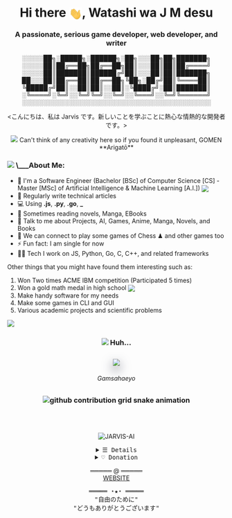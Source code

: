 <h1 align="center">Hi there <img src="https://raw.githubusercontent.com/JARVIS-AI/img-storageprojects/master/Profile-GIF/Hi.gif" width="30" style="vertical-align:middle">, Watashi wa J M desu</h3>
<h3 align="center">A passionate, serious game developer, web developer, and writer</h3>

<div align="center"> 

░░░░░██╗░█████╗░██████╗░██╗░░░██╗██╗███████╗
░░░░░██║██╔══██╗██╔══██╗██║░░░██║██║██╔════╝
░░░░░██║███████║██████╔╝██║░░░██║██║███████╗
██░░░██║██╔══██║██╔══██╗╚██╗░██╔╝██║╚════██║
╚█████╔╝██║░░██║██║░░██║░╚████╔╝░██║███████║
░╚════╝░╚═╝░░╚═╝╚═╝░░╚═╝░░╚═══╝░░╚═╝╚══════╝
░░░░░░░░░░░░░░░░░░░░░░░░░░░░░░░░░░░░░░░░░░░░

<こんにちは、私は Jarvis です。新しいことを学ぶことに熱心な情熱的な開発者です。>

</div>
</hr>

<!-- ```ascii
       ______   ____ _    ___________       ___    ____
      / /   |  / __ \ |  / /  _/ ___/      /   |  /  _/
 __  / / /| | / /_/ / | / // / \__ \______/ /| |  / /  
/ /_/ / ___ |/ _, _/| |/ // / ___/ /_____/ ___ |_/ /   
\____/_/  |_/_/ |_| |___/___//____/     /_/  |_/___/   

```--->

<p align="center">
       <img src="https://raw.githubusercontent.com/JARVIS-AI/img-storageprojects/master/Profile-GIF/doodle.svg">
       Can't think of any creativity here so if you found it unpleasant, GOMEN **Arigatō**
</p>
<!-- 
<img src="https://raw.githubusercontent.com/JARVIS-AI/img-storageprojects/master/Profile-GIF/steam_div.png"> -->



### <img src="https://raw.githubusercontent.com/JARVIS-AI/img-storageprojects/master/Profile-GIF/Developer.gif" width="95"> \\___About Me:

- 🏦 I'm a Software Engineer (Bachelor [BSc] of Computer Science [CS] - Master [MSc] of Artificial Intelligence & Machine Learning [A.I.])
      <img src="https://raw.githubusercontent.com/JARVIS-AI/img-storageprojects/master/Profile-GIF/gandalf_parrot.gif" width="31" style="vertical-align:middle">
- 📝 Regularly write technical articles
- 💻 Using **.js**, **.py**, **.go**, **_**
- 📖 Sometimes reading novels, Manga, EBooks
- 💬 Talk to me about Projects, AI, Games, Anime, Manga, Novels, and Books
- 👯 We can connect to play some games of Chess ♟ and other games too
- ⚡ Fun fact: I am single for now
- 🧑‍💻 Tech I work on JS, Python, Go, C, C++, and related frameworks

Other things that you might have found them interesting such as: 
1. Won Two times ACME IBM competition (Participated 5 times)
2. Won a gold math medal in high school <img src="https://raw.githubusercontent.com/JARVIS-AI/img-storageprojects/master/Profile-GIF/Medal.gif" width="35" style="vertical-align:middle">
3. Make handy software for my needs
4. Make some games in CLI and GUI
5. Various academic projects and scientific problems

<img src="https://raw.githubusercontent.com/JARVIS-AI/img-storageprojects/master/Profile-GIF/steam_div.png">

<!--
<h3 align="center">
       <img src="https://spotify-gh-page.vercel.app/now-playing">
</h3>-->


<h3 align="center"><img src="https://raw.githubusercontent.com/JARVIS-AI/img-storageprojects/master/Profile-GIF/Mario_Hello_Big.gif" width="31"> Huh...</br></br>
       <img src="https://raw.githubusercontent.com/JARVIS-AI/img-storageprojects/master/Profile-GIF/L.gif" style="max-width:100%;filter: drop-shadow(0px 10px 0.75rem #1b2139a3);" width="300" align="middle">
</h3>

<h6 align="center">Gamsahaeyo</h6>

<h3 align="center">
       <picture>
         <source media="(prefers-color-scheme: dark)" srcset="https://raw.githubusercontent.com/JARVIS-AI/JARVIS-AI/output/github-contribution-grid-snake-dark.svg">
         <source media="(prefers-color-scheme: light)" srcset="https://raw.githubusercontent.com/JARVIS-AI/JARVIS-AI/output/github-contribution-grid-snake.svg">
         <img alt="github contribution grid snake animation" src="https://raw.githubusercontent.com/JARVIS-AI/JARVIS-AI/output/github-contribution-grid-snake.svg">
       </picture>
</h3>


</br></br>
<p align="center"> <img src="https://komarev.com/ghpvc/?username=JARVIS-AI&label=Profile%20views&color=0e75b6&style=flat" alt="JARVIS-AI" /> </p>

<details align="center">
    <summary> <samp>&#9776; Details</samp></summary>
    <p align="center">
        <br>
        <img alt="JARVIS-AI GitHub Stats" src="https://github-readme-stats.vercel.app/api?username=JARVIS-AI&show_icons=true&theme=tokyonight&border_radius=20&card_width=500&count_private=true" />
        <br>
        <br>
        <br>
        <img alt="JARVIS-AI Counter Status"src="https://komarev.com/ghpvc/?username=JARVIS-AI&color=ff69b4" />
         <a href="https://github.com/JARVIS-AI?tab=followers" target="_blank"><img alt="Followers" src="https://img.shields.io/badge/--000000?style=flat-square&logo=RSS&logoColor=white"></a>

</details>

<details align="center">
    <summary> <samp>&#9825; Donation</samp></summary>
    <p>If my Projects helped you, you can also help me too ❤️</p>
    <table>
        <tr>
        <img alt="TRON"
        src="https://img.shields.io/badge/TRX-Tron-ff69b4" target="_blank"> &nbsp; EMPTY</a>
</tr>
<br>
        <tr>
        <img alt="Bitcoin"
        src="https://img.shields.io/badge/BTC-Bitcoin-orange" target="_blank">&nbsp;EMPTY</a>
</tr>
<br>
        <tr>
        <img alt="Ethereum"
        src="https://img.shields.io/badge/ETH-Ethereum-blue" target="_blank">&nbsp;EMPTY</a>
</tr>
<br>
        <tr>
        <img alt="Tether"
        src="https://img.shields.io/badge/ERC20-Tether-purple" target="_blank">&nbsp;EMPTY</a>
</tr>
</table>
</details>

<p align="center">
    ═════ @ ═════
       <br>
       <a href="https://amirmohammadsafari.ir">WEBSITE</a>
</p>

<samp>
    <p align="center">
    ═════ ⋆★⋆ ═════
        <br>
        "自由のために"
        <br>
        "どうもありがとうございます"
    </p>
</samp>

[tron-button]: https://img.shields.io/badge/TRX-Tron-ff69b4
[tether-button]: https://img.shields.io/badge/ERC20-Tether-purple
[bitcoin-button]: https://img.shields.io/badge/BTC-Bitcoin-orange
[ethereum-button]: https://img.shields.io/badge/ETH-Ethereum-blue

